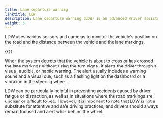 ```yaml
---
title: Lane departure warning 
linktitle: LDW
description: Lane departure warning (LDW) is an advanced driver assistance system (ADAS) that helps drivers avoid unintentionally leaving their lane while driving. 
weight: 3
---
```

<!-- markdownlint-disable MD033 -->

LDW uses various sensors and cameras to monitor the vehicle's position on the road and the distance between the vehicle and the lane markings.

{{<evkxdisplayaddarticle />}}

When the system detects that the vehicle is about to cross or has crossed the lane markings without using the turn signal, it alerts the driver through a visual, audible, or haptic warning. The alert usually includes a warning sound and a visual cue, such as a flashing light on the dashboard or a vibration in the steering wheel.

LDW can be particularly helpful in preventing accidents caused by driver fatigue or distraction, as well as in situations where the road markings are unclear or difficult to see. However, it is important to note that LDW is not a substitute for attentive and safe driving practices, and drivers should always remain focused and alert while behind the wheel.
